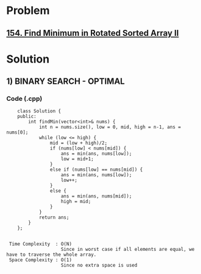# Problem

## [154. Find Minimum in Rotated Sorted Array II](https://leetcode.com/problems/find-minimum-in-rotated-sorted-array-ii/)


# Solution 

## 1) BINARY SEARCH - OPTIMAL
 
     
       
       
   ### Code (.cpp)
   
        class Solution {
        public:
            int findMin(vector<int>& nums) {
                int n = nums.size(), low = 0, mid, high = n-1, ans = nums[0];
                while (low <= high) {
                    mid = (low + high)/2;
                    if (nums[low] < nums[mid]) {
                        ans = min(ans, nums[low]);
                        low = mid+1;
                    }
                    else if (nums[low] == nums[mid]) {
                        ans = min(ans, nums[low]);
                        low++;
                    }
                    else {
                        ans = min(ans, nums[mid]);
                        high = mid; 
                    }
                }
                return ans;
            }
        };
     
     
     Time Complexity  : O(N) 
                        Since in worst case if all elements are equal, we have to traverse the whole array.
     Space Complexity : O(1)
                        Since no extra space is used
        
